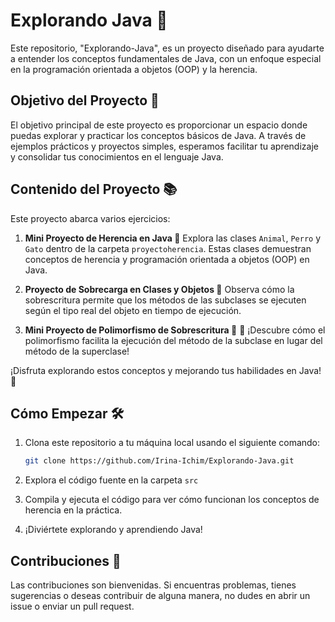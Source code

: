 # Explorando Java 🚀

Este repositorio, "Explorando-Java", es un proyecto diseñado para ayudarte a entender los conceptos fundamentales de Java, con un enfoque especial en la programación orientada a objetos (OOP) y la herencia.

## Objetivo del Proyecto 🎯

El objetivo principal de este proyecto es proporcionar un espacio donde puedas explorar y practicar los conceptos básicos de Java. A través de ejemplos prácticos y proyectos simples, esperamos facilitar tu aprendizaje y consolidar tus conocimientos en el lenguaje Java.

## Contenido del Proyecto 📚

Este proyecto abarca varios ejercicios:

1. **Mini Proyecto de Herencia en Java 🐾**
   Explora las clases `Animal`, `Perro` y `Gato` dentro de la carpeta `proyectoherencia`. Estas clases demuestran conceptos de herencia y programación orientada a objetos (OOP) en Java.

2. **Proyecto de Sobrecarga en Clases y Objetos 🎨**
   Observa cómo la sobrescritura permite que los métodos de las subclases se ejecuten según el tipo real del objeto en tiempo de ejecución.

3. **Mini Proyecto de Polimorfismo de Sobrescritura 🚗**
   🚀 ¡Descubre cómo el polimorfismo facilita la ejecución del método de la subclase en lugar del método de la superclase!

¡Disfruta explorando estos conceptos y mejorando tus habilidades en Java! 🌟

## Cómo Empezar 🛠️

1. Clona este repositorio a tu máquina local usando el siguiente comando:

   ```bash
   git clone https://github.com/Irina-Ichim/Explorando-Java.git
   ```

2. Explora el código fuente en la carpeta `src`

3. Compila y ejecuta el código para ver cómo funcionan los conceptos de herencia en la práctica.

4. ¡Diviértete explorando y aprendiendo Java!

## Contribuciones 🤝

Las contribuciones son bienvenidas. Si encuentras problemas, tienes sugerencias o deseas contribuir de alguna manera, no dudes en abrir un issue o enviar un pull request.
